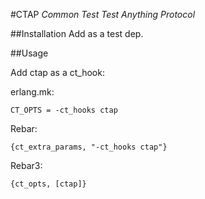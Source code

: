 #CTAP
*Common Test Test Anything Protocol*

##Installation
Add as a test dep.

##Usage

Add ctap as a ct_hook:

erlang.mk:

    CT_OPTS = -ct_hooks ctap

Rebar:

    {ct_extra_params, "-ct_hooks ctap"}

Rebar3:

    {ct_opts, [ctap]}
